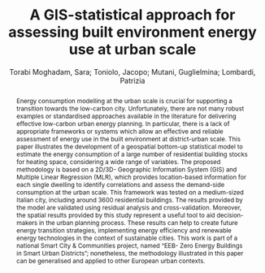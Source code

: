---
layout: technique
title: "A GIS-statistical approach for assessing built environment energy use at urban scale"
classifications:
    system_type: "False"
    technique: "False"
    design_study: "False"
    evaluation: "False"
    data: "False"
    analysis: "True"
    generation: "False"
    curation_and_transformation: "False"
    management: "False"
    modeling: "True"
    urban_analysis: "True"
    visualization: "False"
    sunlight_access: "False"
    wind_ventilation: "False"
    view_impact: "False"
    energy: "True"
    damage_and_disaster_management: "False"
    climate: "False"
    sound: "False"
    property_cadastre: "False"
    others: "False"
    lookup: "False"
    browse: "False"
    locate: "True"
    explore: "False"
    identify: "True"
    compare: "False"
    summarize: "True"
    distribution: "True"
    trends: "False"
    outliers: "False"
    extremes: "False"
    features: "False"
    target_discovery: "False"
    target_access: "True"
    spatial_relation: "True"
    buildings: "True"
    streets: "False"
    nature: "False"
    uniform_discretization: "False"
    structural_subdivision: "False"
    univariate: "True"
    multivariate: "False"
    volumetric: "False"
    temporal: "False"
    sensing: "False"
    statistical: "True"
    simulation_based: "False"
    learning_based: "False"
    surveyed: "False"
    site: "False"
    block: "False"
    multi_block: "False"
    city: "True"
    va_wo_model: "False"
    post_model: "True"
    model_integrated: "False"
    assisted_models: "False"
    overlay: "True"
    embedded: "False"
    linked: "False"
    temporal_jx: "False"
    spatial_jx: "False"
    filter: "False"
    aggregate: "False"
    embed: "False"
    glyphs: "False"
    bar_charts: "False"
    scatterplots: "False"
    matrix: "False"
    parallel_coordinates: "False"
    map_2d: "True"
    map_3d: "True"
    walking: "False"
    steering: "False"
    selection_based: "False"
    manipulation_based: "True"
    distortion: "False"
    ghosting: "False"
    culling: "False"
    birds_view: "True"
    multi_view: "False"
    assisted_steering: "False"
    other: "False"
    vr_cave: "False"
    ar: "False"
    desktop: "True"
    mobile: "False"
    case_study: "True"
    user_study: "False"
    statistical_evaluation: "True"
    expert_interviews: "False"
key: "FKYBNLHC"
item_type: "journalArticle"
publication_year: "2018"
author: "Torabi Moghadam, Sara; Toniolo, Jacopo; Mutani, Guglielmina; Lombardi, Patrizia"
publication_title: "Sustainable Cities and Society"
isbn: "nan"
issn: "22106707"
doi: "10.1016/j.scs.2017.10.002"
url_paper: "https://linkinghub.elsevier.com/retrieve/pii/S2210670717303311"
abstract_note: "nan"
date_added: "2023-01-30 00:06:28"
date_modified: "2023-01-30 00:06:28"
access_date: "2023-01-30 00:06:28"
pages: "70-84"
num_pages: "nan"
issue: "nan"
volume: "37.0"
number_of_volumes: "nan"
journal_abbreviation: "Sustainable Cities and Society"
short_title: "nan"
series: "nan"
series_number: "nan"
series_text: "nan"
series_title: "nan"
publisher: "nan"
place: "nan"
language: "en"
rights: "nan"
type: "nan"
archive: "nan"
archive_location: "nan"
library_catalog: "DOI.org (Crossref)"
call_number: "nan"
extra: "nan"
notes: "nan"
link_attachments: "nan"
manual_tags: "nan"
automatic_tags: "nan"
editor: "nan"
series_editor: "nan"
translator: "nan"
contributor: "nan"
attorney_agent: "nan"
book_author: "nan"
cast_member: "nan"
commenter: "nan"
composer: "nan"
cosponsor: "nan"
counsel: "nan"
interviewer: "nan"
producer: "nan"
recipient: "nan"
reviewed_author: "nan"
scriptwriter: "nan"
words_by: "nan"
guest: "nan"
number: "nan"
edition: "nan"
running_time: "nan"
scale: "nan"
medium: "nan"
artwork_size: "nan"
filing_date: "nan"
application_number: "nan"
assignee: "nan"
issuing_authority: "nan"
country: "nan"
meeting_name: "nan"
conference_name: "nan"
court: "nan"
references: "nan"
reporter: "nan"
legal_status: "nan"
priority_numbers: "nan"
programming_language: "nan"
version: "nan"
system: "nan"
code: "nan"
code_number: "nan"
section: "nan"
session: "nan"
committee: "nan"
history: "nan"
legislative_body: "nan"
abstract: "Energy consumption modelling at the urban scale is crucial for supporting a transition towards the low-carbon city. Unfortunately, there are not many robust examples or standardised approaches available in the literature for delivering effective low-carbon urban energy planning. In particular, there is a lack of appropriate frameworks or systems which allow an effective and reliable assessment of energy use in the built environment at district-urban scale. This paper illustrates the development of a geospatial bottom-up statistical model to estimate the energy consumption of a large number of residential building stocks for heating space, considering a wide range of variables. The proposed methodology is based on a 2D/3D- Geographic Information System (GIS) and Multiple Linear Regression (MLR), which provides location-based information for each single dwelling to identify correlations and assess the demand-side consumption at the urban scale. This framework was tested on a medium-sized Italian city, including around 3600 residential buildings. The results provided by the model are validated using residual analysis and cross-validation. Moreover, the spatial results provided by this study represent a useful tool to aid decision-makers in the urban planning process. These results can help to create future energy transition strategies, implementing energy efficiency and renewable energy technologies in the context of sustainable cities. This work is part of a national Smart City & Communities project, named “EEB- Zero Energy Buildings in Smart Urban Districts”; nonetheless, the methodology illustrated in this paper can be generalised and applied to other European urban contexts."
---